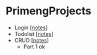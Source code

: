 # PrimengProjects

- Login [[notes](https://docs.google.com/document/d/1p5lDjpvJiY_TApSsTB9H_oKQZCFdv67HtkFf5RSX7K0/edit?usp=sharing)]
- Todolist [[notes](https://docs.google.com/document/d/1a7q8JlgCcJajvqW28XmeLCwJ3WwZ__1ykas1U8qu33M/edit?usp=drive_link)]
- CRUD [[notes]()]
  - Part 1 ok